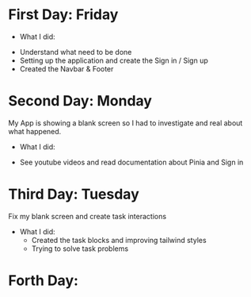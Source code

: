 
# First Day: Friday
* What I did: 
- Understand what need to be done
- Setting up the application and create the Sign in / Sign up
- Created the Navbar & Footer

# Second Day: Monday

My App is showing a blank screen so I had to investigate and real about what happened.
* What I did: 
 - See youtube videos and read documentation about Pinia and Sign in
  

  
# Third Day: Tuesday
Fix my blank screen and create task interactions
* What I did: 
  - Created the task blocks and improving tailwind styles
  - Trying to solve task problems

# Forth Day: 